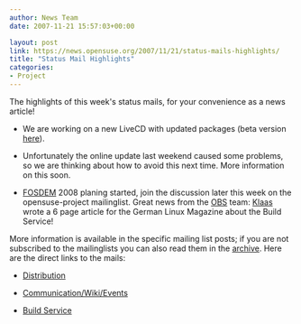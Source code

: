 ```yaml
---
author: News Team
date: 2007-11-21 15:57:03+00:00

layout: post
link: https://news.opensuse.org/2007/11/21/status-mails-highlights/
title: "Status Mail Highlights"
categories:
- Project
---
```

The highlights of this week's status mails, for your convenience as a news article! 




	
  * We are working on a new LiveCD with updated packages (beta version [here](ftp://beta.suse.com/private/10.3-livecd)). 

	
  * Unfortunately the online update last weekend caused some problems, so we are thinking about how to avoid this next time. More information on this soon.

	
  * [FOSDEM](http://www.fosdem.org/2008/) 2008 planing started, join the discussion later this week on the opensuse-project mailinglist. Great news from the [OBS](http://opensuse.org/Build_Service) team: [Klaas](http://en.opensuse.org/User:Kfreitag) wrote a 6 page article for the German Linux Magazine about the Build Service!



More information is available in the specific mailing list posts; if you are not subscribed to the mailinglists you can also read them in the [archive](http://lists.opensuse.org/). Here are the direct links to the mails: 



	
  * [Distribution](http://lists.opensuse.org/opensuse-factory/2007-11/msg00142.html)

	
  * [Communication/Wiki/Events](http://lists.opensuse.org/opensuse-project/2007-11/msg00077.html)


	
  * [Build Service](http://lists.opensuse.org/opensuse-buildservice/2007-11/msg00219.html)
